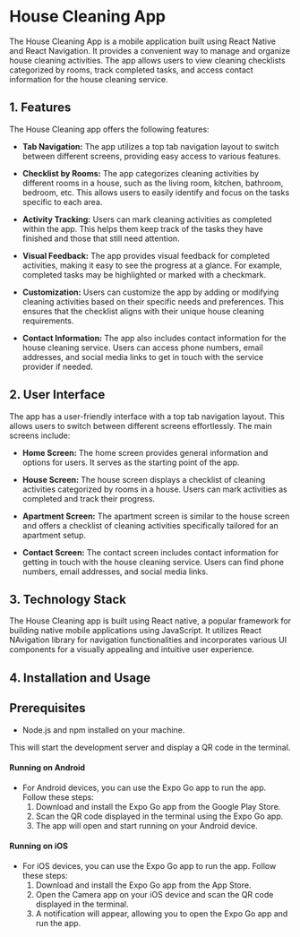 # House Cleaning App

The House Cleaning App is a mobile application built using React Native and React Navigation. It provides a convenient way to manage and organize house cleaning activities. The app allows users to view cleaning checklists categorized by rooms, track completed tasks, and access contact information for the house cleaning service.

## 1. Features
The House Cleaning app offers the following features:

- **Tab Navigation:** The app utilizes a top tab navigation layout to switch between different screens, providing easy access to various features.
- **Checklist by Rooms:** The app categorizes cleaning activities by different rooms in a house, such as the living room, kitchen, bathroom, bedroom, etc. This allows users to easily identify and focus on the tasks specific to each area.

- **Activity Tracking:** Users can mark cleaning activities as completed within the app. This helps them keep track of the tasks they have finished and those that still need attention.

- **Visual Feedback:** The app provides visual feedback for completed activities, making it easy to see the progress at a glance. For example, completed tasks may be highlighted or marked with a checkmark.

- **Customization:** Users can customize the app by adding or modifying cleaning activities based on their specific needs and preferences. This ensures that the checklist aligns with their unique house cleaning requirements.

- **Contact Information:** The app also includes contact information for the house cleaning service. Users can access phone numbers, email addresses, and social media links to get in touch with the service provider if needed.
## 2. User Interface

The app has a user-friendly interface with a top tab navigation layout. This allows users to switch between different screens effortlessly. The main screens include:

- **Home Screen:** The home screen provides general information and options for users. It serves as the starting point of the app.

- **House Screen:** The house screen displays a checklist of cleaning activities categorized by rooms in a house. Users can mark activities as completed and track their progress.

- **Apartment Screen:** The apartment screen is similar to the house screen and offers a checklist of cleaning activities specifically tailored for an apartment setup.

- **Contact Screen:** The contact screen includes contact information for getting in touch with the house cleaning service. Users can find phone numbers, email addresses, and social media links.

## 3. Technology Stack

The House Cleaning app is built using React native, a popular framework for building native mobile applications using JavaScript. It utilizes React NAvigation library for navigation functionalities and incorporates various UI components for a visually appealing and intuitive user experience.

## 4. Installation and Usage
## Prerequisites

- Node.js and npm installed on your machine.

This will start the development server and display a QR code in the terminal.

#### Running on Android

- For Android devices, you can use the Expo Go app to run the app. Follow these steps:
  1. Download and install the Expo Go app from the Google Play Store.
  2. Scan the QR code displayed in the terminal using the Expo Go app.
  3. The app will open and start running on your Android device.

#### Running on iOS

- For iOS devices, you can use the Expo Go app to run the app. Follow these steps:
  1. Download and install the Expo Go app from the App Store.
  2. Open the Camera app on your iOS device and scan the QR code displayed in the terminal.
  3. A notification will appear, allowing you to open the Expo Go app and run the app.